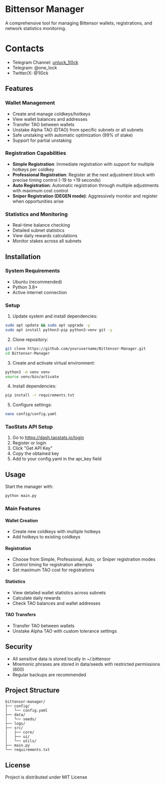 # Bittensor Manager

A comprehensive tool for managing Bittensor wallets, registrations, and network statistics monitoring.

# Contacts
* Telegram Channel: [unluck_1l0ck](https://t.me/unluck_1l0ck)
* Telegram: @one_lock
* Twitter/X: @1l0ck

## Features

### Wallet Management
- Create and manage coldkeys/hotkeys
- View wallet balances and addresses
- Transfer TAO between wallets
- Unstake Alpha TAO (DTAO) from specific subnets or all subnets
- Safe unstaking with automatic optimization (99% of stake)
- Support for partial unstaking

### Registration Capabilities
- **Simple Registration**: Immediate registration with support for multiple hotkeys per coldkey
- **Professional Registration**: Register at the next adjustment block with precise timing control (-19 to +19 seconds)
- **Auto Registration**: Automatic registration through multiple adjustments with maximum cost control
- **Sniper Registration (DEGEN mode)**: Aggressively monitor and register when opportunities arise

### Statistics and Monitoring
- Real-time balance checking
- Detailed subnet statistics
- View daily rewards calculations
- Monitor stakes across all subnets

## Installation

### System Requirements
- Ubuntu (recommended)
- Python 3.8+
- Active internet connection

### Setup

1. Update system and install dependencies:
```bash
sudo apt update && sudo apt upgrade -y
sudo apt install python3-pip python3-venv git -y
```

2. Clone repository:
```bash
git clone https://github.com/yourusername/Bittensor-Manager.git
cd Bittensor-Manager
```

3. Create and activate virtual environment:
```bash
python3 -m venv venv
source venv/bin/activate
```

4. Install dependencies:
```bash
pip install -r requirements.txt
```

5. Configure settings:
```bash
nano config/config.yaml
```

### TaoStats API Setup
1. Go to https://dash.taostats.io/login
2. Register or login
3. Click "Get API Key"
4. Copy the obtained key
5. Add to your config.yaml in the api_key field

## Usage

Start the manager with:
```bash
python main.py
```

### Main Features

#### Wallet Creation
- Create new coldkeys with multiple hotkeys
- Add hotkeys to existing coldkeys

#### Registration
- Choose from Simple, Professional, Auto, or Sniper registration modes
- Control timing for registration attempts
- Set maximum TAO cost for registrations

#### Statistics
- View detailed wallet statistics across subnets
- Calculate daily rewards
- Check TAO balances and wallet addresses

#### TAO Transfers
- Transfer TAO between wallets
- Unstake Alpha TAO with custom tolerance settings

## Security

- All sensitive data is stored locally in ~/.bittensor
- Mnemonic phrases are stored in data/seeds with restricted permissions (600)
- Regular backups are recommended

## Project Structure

```
bittensor-manager/
├── config/
│   └── config.yaml
├── data/
│   └── seeds/
├── logs/
├── src/
│   ├── core/
│   ├── ui/
│   └── utils/
├── main.py
└── requirements.txt
```

## License
Project is distributed under MIT License
